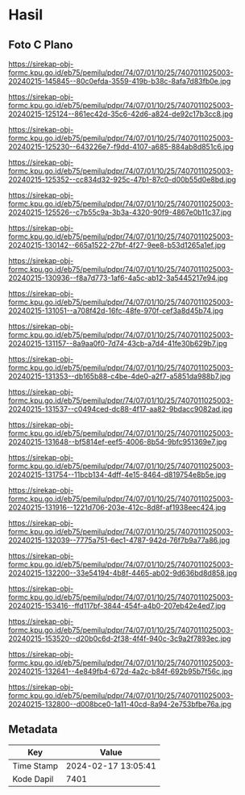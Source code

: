 # Hasil

## Foto C Plano

https://sirekap-obj-formc.kpu.go.id/eb75/pemilu/pdpr/74/07/01/10/25/7407011025003-20240215-145845--80c0efda-3559-419b-b38c-8afa7d83fb0e.jpg

https://sirekap-obj-formc.kpu.go.id/eb75/pemilu/pdpr/74/07/01/10/25/7407011025003-20240215-125124--861ec42d-35c6-42d6-a824-de92c17b3cc8.jpg

https://sirekap-obj-formc.kpu.go.id/eb75/pemilu/pdpr/74/07/01/10/25/7407011025003-20240215-125230--643226e7-f9dd-4107-a685-884ab8d851c6.jpg

https://sirekap-obj-formc.kpu.go.id/eb75/pemilu/pdpr/74/07/01/10/25/7407011025003-20240215-125352--cc834d32-925c-47b1-87c0-d00b55d0e8bd.jpg

https://sirekap-obj-formc.kpu.go.id/eb75/pemilu/pdpr/74/07/01/10/25/7407011025003-20240215-125526--c7b55c9a-3b3a-4320-90f9-4867e0b11c37.jpg

https://sirekap-obj-formc.kpu.go.id/eb75/pemilu/pdpr/74/07/01/10/25/7407011025003-20240215-130142--665a1522-27bf-4f27-9ee8-b53d1265a1ef.jpg

https://sirekap-obj-formc.kpu.go.id/eb75/pemilu/pdpr/74/07/01/10/25/7407011025003-20240215-130936--f8a7d773-1af6-4a5c-ab12-3a5445217e94.jpg

https://sirekap-obj-formc.kpu.go.id/eb75/pemilu/pdpr/74/07/01/10/25/7407011025003-20240215-131051--a708f42d-16fc-48fe-970f-cef3a8d45b74.jpg

https://sirekap-obj-formc.kpu.go.id/eb75/pemilu/pdpr/74/07/01/10/25/7407011025003-20240215-131157--8a9aa0f0-7d74-43cb-a7d4-41fe30b629b7.jpg

https://sirekap-obj-formc.kpu.go.id/eb75/pemilu/pdpr/74/07/01/10/25/7407011025003-20240215-131353--db165b88-c4be-4de0-a2f7-a5851da988b7.jpg

https://sirekap-obj-formc.kpu.go.id/eb75/pemilu/pdpr/74/07/01/10/25/7407011025003-20240215-131537--c0494ced-dc88-4f17-aa82-9bdacc9082ad.jpg

https://sirekap-obj-formc.kpu.go.id/eb75/pemilu/pdpr/74/07/01/10/25/7407011025003-20240215-131648--bf5814ef-eef5-4006-8b54-9bfc951369e7.jpg

https://sirekap-obj-formc.kpu.go.id/eb75/pemilu/pdpr/74/07/01/10/25/7407011025003-20240215-131754--11bcb134-4dff-4e15-8464-d819754e8b5e.jpg

https://sirekap-obj-formc.kpu.go.id/eb75/pemilu/pdpr/74/07/01/10/25/7407011025003-20240215-131916--1221d706-203e-412c-8d8f-af1938eec424.jpg

https://sirekap-obj-formc.kpu.go.id/eb75/pemilu/pdpr/74/07/01/10/25/7407011025003-20240215-132039--7775a751-6ec1-4787-942d-76f7b9a77a86.jpg

https://sirekap-obj-formc.kpu.go.id/eb75/pemilu/pdpr/74/07/01/10/25/7407011025003-20240215-132200--33e54194-4b8f-4465-ab02-9d636bd8d858.jpg

https://sirekap-obj-formc.kpu.go.id/eb75/pemilu/pdpr/74/07/01/10/25/7407011025003-20240215-153416--ffd117bf-3844-454f-a4b0-207eb42e4ed7.jpg

https://sirekap-obj-formc.kpu.go.id/eb75/pemilu/pdpr/74/07/01/10/25/7407011025003-20240215-153520--d20b0c6d-2f38-4f4f-940c-3c9a2f7893ec.jpg

https://sirekap-obj-formc.kpu.go.id/eb75/pemilu/pdpr/74/07/01/10/25/7407011025003-20240215-132641--4e849fb4-672d-4a2c-b84f-692b95b7f56c.jpg

https://sirekap-obj-formc.kpu.go.id/eb75/pemilu/pdpr/74/07/01/10/25/7407011025003-20240215-132800--d008bce0-1a11-40cd-8a94-2e753bfbe76a.jpg


## Metadata

| Key        | Value               |
| ---------- | ------------------- |
| Time Stamp | 2024-02-17 13:05:41 |
| Kode Dapil | 7401                |



